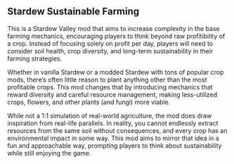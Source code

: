 ## Stardew Sustainable Farming

This is a Stardew Valley mod that aims to increase complexity in the base farming mechanics, encouraging players to think beyond raw profitibility of a crop. Instead of focusing solely on profit per day, players will need to consider soil health, crop diversity, and long-term sustainability in their farming strategies.

Whether in vanilla Stardew or a modded Stardew with tons of popular crop mods, there’s often little reason to plant anything other than the most profitable crops. This mod changes that by introducing mechanics that reward diversity and careful resource management, making less-utilized crops, flowers, and other plants (and fungi) more viable.

While not a 1:1 simulation of real-world agriculture, the mod does draw inspiration from real-life parallels. In reality, you cannot endlessly extract resources from the same soil without consequences, and every crop has an environmental impact in some way. This mod aims to mirror that idea in a fun and approachable way, prompting players to think about sustainability while still enjoying the game.
